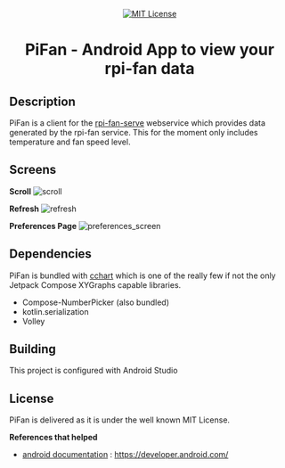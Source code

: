 <p align="center">
      <a href="https://scott-hamilton.mit-license.org/"><img alt="MIT License" src="https://img.shields.io/badge/License-MIT-525252.svg?labelColor=292929&logo=creative%20commons&style=for-the-badge" /></a>
</p>
<h1 align="center">PiFan - Android App to view your rpi-fan data</h1>

## Description
PiFan is a client for the [rpi-fan-serve](https://github.com/SCOTT-HAMILTON/rpi-fan-serve) webservice which provides data generated by the rpi-fan service. This for the moment only includes temperature and fan speed level.

## Screens
**Scroll**
![scroll](https://user-images.githubusercontent.com/24496705/135139677-1595d5bc-ba54-4f39-bfee-9dcd20c8c593.gif)

**Refresh**
![refresh](https://user-images.githubusercontent.com/24496705/135139668-7b9432bb-9f09-4cb5-92f6-95f6bda185b3.gif)

**Preferences Page**
![preferences_screen](https://user-images.githubusercontent.com/24496705/135139661-0435efd6-bbf3-4fde-baca-ddfa5c0aacb6.gif)

## Dependencies
PiFan is bundled with [cchart](https://github.com/staakk/cchart) which is one of the really few if not the only Jetpack Compose XYGraphs capable libraries.
 - Compose-NumberPicker (also bundled)
 - kotlin.serialization
 - Volley

## Building
This project is configured with Android Studio

## License
PiFan is delivered as it is under the well known MIT License.

**References that helped**
 - [android documentation] : <https://developer.android.com/>

[//]: # (These are reference links used in the body of this note and get stripped out when the markdown processor does its job. There is no need to format nicely because it shouldn't be seen. Thanks SO - http://stackoverflow.com/questions/4823468/store-comments-in-markdown-syntax)

   [android documentation]: <https://developer.android.com/>

